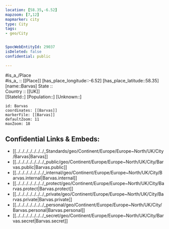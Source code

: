 ```yaml
---
location: [58.35,-6.52] 
mapzoom: [7,12] 
mapmarker: city 
type: City
tags:
- geo/City


SpocWebEntityId: 29037
isDeleted: false
confidential: public

---
```

#is_a_/Place  
#is_a_ :: [[Place]] 
[has_place_longitude::-6.52] 
[has_place_latitude::58.35] 
[name::Barvas] 
State ::  
Country :: [[UK]]  
[StateId::] 
[Population::] 
[Unknown::] 


```leaflet
id: Barvas
coordinates: [[Barvas]] 
markerFile: [[Barvas]] 
defaultZoom: 11 
maxZoom: 18
```


## Confidential Links & Embeds: 
- [[../../../../../../../_Standards/geo/Continent/Europe/Europe~North/UK/City/Barvas|Barvas]] 
- [[../../../../../../../_public/geo/Continent/Europe/Europe~North/UK/City/Barvas.public|Barvas.public]] 
- [[../../../../../../../_internal/geo/Continent/Europe/Europe~North/UK/City/Barvas.internal|Barvas.internal]] 
- [[../../../../../../../_protect/geo/Continent/Europe/Europe~North/UK/City/Barvas.protect|Barvas.protect]] 
- [[../../../../../../../_private/geo/Continent/Europe/Europe~North/UK/City/Barvas.private|Barvas.private]] 
- [[../../../../../../../_personal/geo/Continent/Europe/Europe~North/UK/City/Barvas.personal|Barvas.personal]] 
- [[../../../../../../../_secret/geo/Continent/Europe/Europe~North/UK/City/Barvas.secret|Barvas.secret]] 
